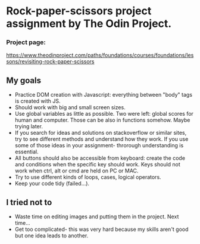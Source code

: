 # Rock-paper-scissors project assignment by The Odin Project.

### Project page:

https://www.theodinproject.com/paths/foundations/courses/foundations/lessons/revisiting-rock-paper-scissors

## My goals

- Practice DOM creation with Javascript: everything between "body" tags is created with JS.
- Should work with big and small screen sizes.
- Use global variables as little as possible. Two were left: global scores for human and computer. Those can be also in functions somehow. Maybe trying later.
- If you search for ideas and solutions on stackoverflow or similar sites, try to see different methods and understand how they work. If you use some of those ideas in your assignment- throrough understanding is essential.
- All buttons should also be accessible from keyboard: create the code and conditions when the specific key should work. Keys should not work when ctrl, alt or cmd are held on PC or MAC.
- Try to use different kinds of loops, cases, logical operators.
- Keep your code tidy (failed...).

## I tried not to

- Waste time on editing images and putting them in the project. Next time...
- Get too complicated- this was very hard because my skills aren't good but one idea leads to another.
